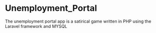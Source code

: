 # Unemployment_Portal
The unemployment portal app is a satirical game written in PHP using the Laravel framework and MYSQL
